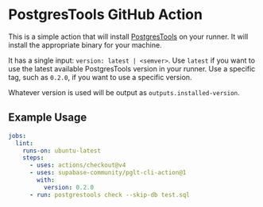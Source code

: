 # PostgresTools GitHub Action

This is a simple action that will install [PostgresTools](https://github.com/supabase-community/postgres_lsp) on your runner. It will install the appropriate binary for your machine.

It has a single input: `version: latest | <semver>`.
Use `latest` if you want to use the latest available PostgresTools version in your runner.
Use a specific tag, such as `0.2.0`, if you want to use a specific version.

Whatever version is used will be output as `outputs.installed-version`.

## Example Usage

```yaml
jobs:
  lint:
    runs-on: ubuntu-latest
    steps:
      - uses: actions/checkout@v4
      - uses: supabase-community/pglt-cli-action@1
        with:
          version: 0.2.0
      - run: postgrestools check --skip-db test.sql
```
